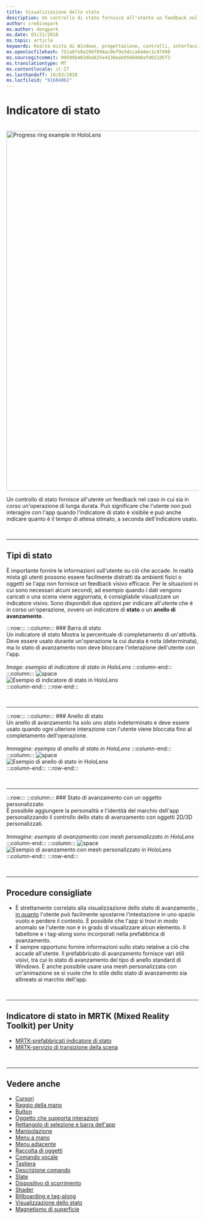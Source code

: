 ```yaml
---
title: Visualizzazione dello stato
description: Un controllo di stato fornisce all'utente un feedback nel caso in cui sia in corso un'operazione di lunga durata.
author: cre8ivepark
ms.author: dongpark
ms.date: 03/21/2018
ms.topic: article
keywords: Realtà mista di Windows, progettazione, controlli, interfaccia utente, UX
ms.openlocfilehash: 751a8fe9a196f894ac0ef9e3dcca64dec1c97498
ms.sourcegitcommit: 09599b4034be825e4536eeb9566968afd021d5f3
ms.translationtype: MT
ms.contentlocale: it-IT
ms.lasthandoff: 10/03/2020
ms.locfileid: "91684061"
---
```

# <a name="progress-indicator"></a>Indicatore di stato

<br>

<img src="images/MRTK_ProgressIndicator.gif" alt="Progress ring example in HoloLens" width="940px">

Un controllo di stato fornisce all'utente un feedback nel caso in cui sia in corso un'operazione di lunga durata. Può significare che l'utente non può interagire con l'app quando l'indicatore di stato è visibile e può anche indicare quanto è il tempo di attesa stimato, a seconda dell'indicatore usato.

<br>

---

## <a name="types-of-progress"></a>Tipi di stato

È importante fornire le informazioni sull'utente su ciò che accade. In realtà mista gli utenti possono essere facilmente distratti da ambienti fisici o oggetti se l'app non fornisce un feedback visivo efficace. Per le situazioni in cui sono necessari alcuni secondi, ad esempio quando i dati vengono caricati o una scena viene aggiornata, è consigliabile visualizzare un indicatore visivo. Sono disponibili due opzioni per indicare all'utente che è in corso un'operazione, ovvero un indicatore di **stato** o un **anello di avanzamento** .

:::row:::
    :::column:::
        ### <a name="progress-barbr"></a>Barra di stato<br>
        Un indicatore di stato Mostra la percentuale di completamento di un'attività. Deve essere usato durante un'operazione la cui durata è nota (determinata), ma lo stato di avanzamento non deve bloccare l'interazione dell'utente con l'app.<br>
        <br>
        *Image: esempio di indicatore di stato in HoloLens*
    :::column-end:::
        :::column:::
        ![space](images/spacer-20x582.png)<br>
       ![Esempio di indicatore di stato in HoloLens](images/640px-progressbar.jpg)<br>
    :::column-end:::
:::row-end:::

<br>

---

:::row:::
    :::column:::
        ### <a name="progress-ringbr"></a>Anello di stato<br>
        Un anello di avanzamento ha solo uno stato indeterminato e deve essere usato quando ogni ulteriore interazione con l'utente viene bloccata fino al completamento dell'operazione.<br>
        <br>
        *Immagine: esempio di anello di stato in HoloLens*
    :::column-end:::
        :::column:::
        ![space](images/spacer-20x582.png)<br>
       ![Esempio di anello di stato in HoloLens](images/640px-progressring.jpg)<br>
    :::column-end:::
:::row-end:::

<br>

---

:::row:::
    :::column:::
        ### <a name="progress-with-a-custom-objectbr"></a>Stato di avanzamento con un oggetto personalizzato<br>
        È possibile aggiungere la personalità e l'identità del marchio dell'app personalizzando il controllo dello stato di avanzamento con oggetti 2D/3D personalizzati.<br>
        <br>
        *Immagine: esempio di avanzamento con mesh personalizzato in HoloLens*
    :::column-end:::
        :::column:::
        ![space](images/spacer-20x582.png)<br>
       ![Esempio di avanzamento con mesh personalizzato in HoloLens](images/640px-progresscustom.jpg)<br>
    :::column-end:::
:::row-end:::

<br>

---

## <a name="best-practices"></a>Procedure consigliate
* È strettamente correlato alla visualizzazione dello stato di avanzamento [, in quanto](billboarding-and-tag-along.md) l'utente può facilmente spostarne l'intestazione in uno spazio vuoto e perdere il contesto. È possibile che l'app si trovi in modo anomalo se l'utente non è in grado di visualizzare alcun elemento. Il tabellone e i tag-along sono incorporati nella prefabbrica di avanzamento.
* È sempre opportuno fornire informazioni sullo stato relative a ciò che accade all'utente. Il prefabbricato di avanzamento fornisce vari stili visivi, tra cui lo stato di avanzamento del tipo di anello standard di Windows. È anche possibile usare una mesh personalizzata con un'animazione se si vuole che lo stile dello stato di avanzamento sia allineato al marchio dell'app.

<br>

---

## <a name="progress-indicator-in-mrtk-mixed-reality-toolkit-for-unity"></a>Indicatore di stato in MRTK (Mixed Reality Toolkit) per Unity

* [MRTK-prefabbricati indicatore di stato](https://github.com/microsoft/MixedRealityToolkit-Unity/tree/mrtk_release/Assets/MixedRealityToolkit.SDK/Features/UX/Prefabs/ProgressIndicators)
* [MRTK-servizio di transizione della scena](https://microsoft.github.io/MixedRealityToolkit-Unity/Documentation/Extensions/SceneTransitionService/SceneTransitionServiceOverview.html)


<br>

---

## <a name="see-also"></a>Vedere anche

* [Cursori](cursors.md)
* [Raggio della mano](point-and-commit.md)
* [Button](button.md)
* [Oggetto che supporta interazioni](interactable-object.md)
* [Rettangolo di selezione e barra dell'app](app-bar-and-bounding-box.md)
* [Manipolazione](direct-manipulation.md)
* [Menu a mano](hand-menu.md)
* [Menu adiacente](near-menu.md)
* [Raccolta di oggetti](object-collection.md)
* [Comando vocale](voice-input.md)
* [Tastiera](keyboard.md)
* [Descrizione comando](tooltip.md)
* [Slate](slate.md)
* [Dispositivo di scorrimento](slider.md)
* [Shader](shader.md)
* [Billboarding e tag-along](billboarding-and-tag-along.md)
* [Visualizzazione dello stato](progress.md)
* [Magnetismo di superficie](surface-magnetism.md)
